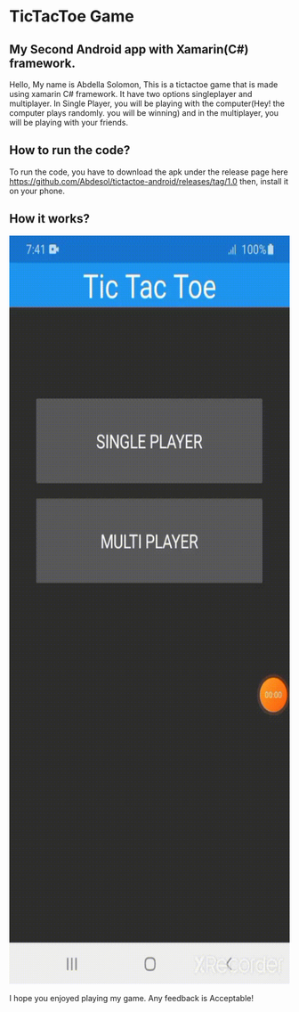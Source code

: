 # TicTacToe Game
## My Second Android app with Xamarin(C#) framework.

Hello, My name is Abdella Solomon, This is a tictactoe game that is made using xamarin C# framework.
It have two options singleplayer and multiplayer. In Single Player, you will be playing with the computer(Hey! the computer plays randomly. you will be winning) and in the multiplayer, you will be playing with your friends. 

## How to run the code?
To run the code, you have to download the apk under the release page here https://github.com/Abdesol/tictactoe-android/releases/tag/1.0 then, install it on your phone.

## How it works?
<img src="./demo.gif" width=640px height=1344px> 

I hope you enjoyed playing my game.
Any feedback is Acceptable!